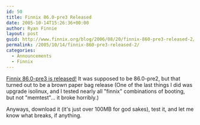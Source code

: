 ```yaml
---
id: 50
title: Finnix 86.0-pre3 Released
date: 2005-10-14T15:26:36+00:00
author: Ryan Finnie
layout: post
guid: http://www.finnix.org/blog/2006/08/20/finnix-860-pre3-released-2/
permalink: /2005/10/14/finnix-860-pre3-released-2/
categories:
  - Announcements
  - Finnix
---
```

[Finnix 86.0-pre3 is released!](http://www.finnix.org/) It was supposed to be 86.0-pre2, but that turned out to be a brown paper bag release (One of the last things I did was upgrade isolinux, and I tested nearly all "finnix" combinations of booting, but not "memtest"... it broke horribly.)

Anyways, download it (it's just over 100MB for god sakes), test it, and let me know what breaks, if anything.
